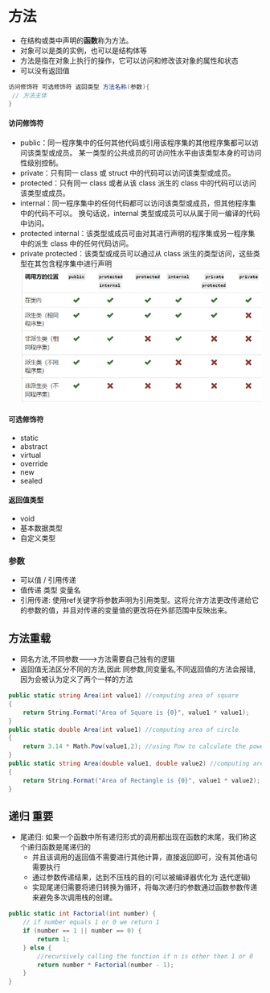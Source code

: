 # 方法
- 在结构或类中声明的**函数**称为方法。
- 对象可以是类的实例，也可以是结构体等
- 方法是指在对象上执行的操作，它可以访问和修改该对象的属性和状态
- 可以没有返回值
```csharp
访问修饰符 可选修饰符 返回类型 方法名称(参数){
 // 方法主体
}
```
#### 访问修饰符
- public：同一程序集中的任何其他代码或引用该程序集的其他程序集都可以访问该类型或成员。 某一类型的公共成员的可访问性水平由该类型本身的可访问性级别控制。
- private：只有同一 class 或 struct 中的代码可以访问该类型或成员。
- protected：只有同一 class 或者从该 class 派生的 class 中的代码可以访问该类型或成员。
- internal：同一程序集中的任何代码都可以访问该类型或成员，但其他程序集中的代码不可以。 换句话说，internal 类型或成员可以从属于同一编译的代码中访问。
- protected internal：该类型或成员可由对其进行声明的程序集或另一程序集中的派生 class 中的任何代码访问。
- private protected：该类型或成员可以通过从 class 派生的类型访问，这些类型在其包含程序集中进行声明
![xiushifu.png](..%2Fimg%2Fxiushifu.png)
#### 可选修饰符
- static
- abstract
- virtual
- override
- new
- sealed
#### 返回值类型
- void
- 基本数据类型
- 自定义类型
### 参数
- 可以值 / 引用传递
- 值传递 类型 变量名
- 引用传递: 使用ref关键字将参数声明为引用类型。这将允许方法更改传递给它的参数的值，并且对传递的变量值的更改将在外部范围中反映出来。

## 方法重载
- 同名方法,不同参数--->方法需要自己独有的逻辑
- 返回值无法区分不同的方法,因此 同参数,同变量名,不同返回值的方法会报错,因为会被认为定义了两个一样的方法
```csharp
public static string Area(int value1) //computing area of square
{
    return String.Format("Area of Square is {0}", value1 * value1); 
}
public static double Area(int value1) //computing area of circle
{
    return 3.14 * Math.Pow(value1,2); //using Pow to calculate the power of 2 of value1
}
public static string Area(double value1, double value2) //computing area of rectangle 
{
    return String.Format("Area of Rectangle is {0}", value1 * value2);
}
```


## **递归** 重要
- 尾递归: 如果一个函数中所有递归形式的调用都出现在函数的末尾，我们称这个递归函数是尾递归的
  - 并且该调用的返回值不需要进行其他计算，直接返回即可，没有其他语句需要执行
  - 通过参数传递结果，达到不压栈的目的(可以被编译器优化为 迭代逻辑)
  - 实现尾递归需要将递归转换为循环，将每次递归的参数通过函数参数传递来避免多次调用栈的创建。
```csharp
public static int Factorial(int number) {
    // if number equals 1 or 0 we return 1
    if (number == 1 || number == 0) {
        return 1;
    } else {
        //recursively calling the function if n is other then 1 or 0
        return number * Factorial(number - 1);
    }
}
```
